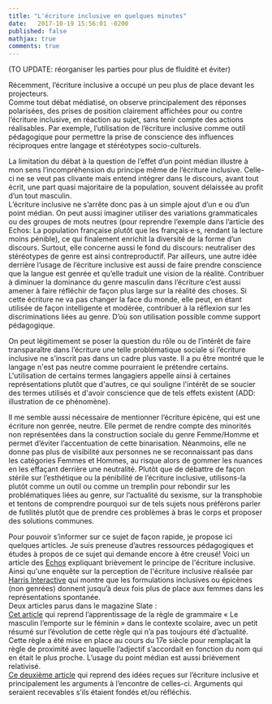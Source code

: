 ```yaml
---
title: "L'écriture inclusive en quelques minutes"
date:   2017-10-19 15:56:01 -0200
published: false
mathjax: true
comments: true
---
```


(TO UPDATE: réorganiser les parties pour plus de fluidité et éviter) 

Récemment, l’écriture inclusive a occupé un peu plus de place devant les projecteurs.</br>
Comme tout débat médiatisé, on observe principalement des réponses polarisées, des prises de position clairement affichées pour ou contre l’écriture inclusive, en réaction au sujet, sans tenir compte des actions réalisables. Par exemple, l’utilisation de l’écriture inclusive comme outil pédagogique pour permettre la prise de conscience des influences réciproques entre langage et stéréotypes socio-culturels.</br>

La limitation du débat à la question de l’effet d’un point médian illustre à mon sens l’incompréhension du principe même de l’écriture inclusive. Celle-ci ne se veut pas clivante mais entend intégrer dans le discours, avant tout écrit, une part quasi majoritaire de la population, souvent délaissée au profit d’un tout masculin. </br>
L’écriture inclusive ne s’arrête donc pas à un simple ajout d’un e ou d’un point médian. On peut aussi imaginer utiliser des variations grammaticales ou des groupes de mots neutres (pour reprendre l’exemple dans l’article des Echos: La population française plutôt que les français·e·s, rendant la lecture moins pénible), ce qui finalement enrichit la diversité de la forme d’un discours. Surtout, elle concerne aussi le fond du discours: neutraliser des stéréotypes de genre est ainsi contreproductif. Par ailleurs, une autre idée derrière l’usage de l’écriture inclusive est aussi de faire prendre conscience que la langue est genrée et qu’elle traduit une vision de la réalité. Contribuer à diminuer la dominance du genre masculin dans l’écriture c’est aussi amener à faire réfléchir de façon plus large sur la réalité des choses. Si cette écriture ne va pas changer la face du monde, elle peut, en étant utilisée de façon intelligente et modérée, contribuer à la réflexion sur les discriminations liées au genre. D’où  son utilisation possible comme support pédagogique.</br>

On peut légitimement se poser la question du rôle ou de l’intérêt de faire transparaître dans l’écriture une telle problématique sociale si l’écriture inclusive ne s’inscrit pas dans un cadre plus vaste. Il a pu être montré que le langage n'est pas neutre comme pourraient le prétendre certains. L'utilisation de certains termes langagiers appelle ainsi à certaines représentations plutôt que d'autres, ce qui souligne l'intérêt de se soucier des termes utilisés et d'avoir conscience que de tels effets existent (ADD: illustration de ce phénomène).</br>

Il me semble aussi nécessaire de mentionner l’écriture épicène, qui est une écriture non genrée, neutre. Elle permet de rendre compte des minorités non représentées dans la construction sociale du genre Femme/Homme et permet d’éviter l’accentuation de cette binarisation. Néanmoins, elle ne donne pas plus de visibilité aux personnes ne se reconnaissant pas dans les catégories Femmes et Hommes, au risque alors de gommer les nuances en les effaçant derrière une neutralité. 
Plutôt que de débattre de façon stérile sur l’esthétique ou la pénibilité de l’écriture inclusive, utilisons-la plutôt comme un outil ou comme un tremplin pour rebondir sur les problématiques liées au genre, sur l’actualité du sexisme, sur la transphobie et tentons de comprendre pourquoi sur de tels sujets nous préférons parler de futilités plutôt que de prendre ces problèmes à bras le corps et proposer des solutions communes. </br>

Pour pouvoir s’informer sur ce sujet de façon rapide, je propose ici quelques articles.
Je suis preneuse d’autres ressources pédagogiques et études à propos de ce sujet qui demande encore à être creusé! 
Voici un article des [Echos](https://start.lesechos.fr/actu-entreprises/societe/l-ecriture-inclusive-et-si-on-s-y-mettait-tou-te-s-9152.php?hpqJMQJilDsJV5XM.01) expliquant brièvement le principe de l'écriture inclusive. <br>
Ainsi qu'une enquête sur la perception de l'écriture inclusive réalisée par [Harris Interactive](http://harris-interactive.fr/opinion_polls/lecriture-inclusive/) qui montre que les formulations inclusives ou épicènes (non genrées) donnent jusqu’à deux fois plus de place aux femmes dans les représentations spontanée.<br>
Deux articles parus dans le magazine Slate :<br>
[Cet article](http://www.slate.fr/story/151880/masculin-emporte-toujours-feminin) qui reprend l’apprentissage de la règle de grammaire « Le masculin l’emporte sur le féminin » dans le contexte scolaire, avec un petit résumé sur l’évolution de cette règle qui n’a pas toujours été d’actualité. Cette règle a été mise en place au cours du 17e siècle pour remplaçait la règle de proximité avec laquelle l’adjectif s’accordait en fonction du nom qui en était le plus proche. L’usage du point médian est aussi brièvement relativisé.<br>
[Ce deuxième article](http://www.slate.fr/story/151982/huit-idees-recues-cretineries-ecriture-inclusive) qui reprend des idées reçues sur l’écriture inclusive et principalement les arguments à l’encontre de celles-ci. Arguments qui seraient recevables s’ils étaient fondés et/ou réfléchis. 





